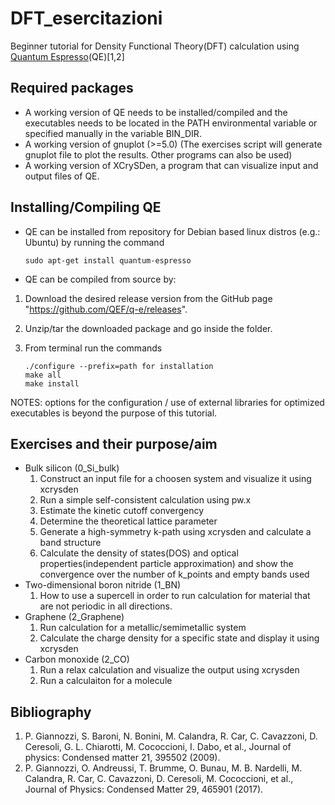 # DFT_esercitazioni
Beginner tutorial for Density Functional Theory(DFT) calculation using [Quantum Espresso](https://www.quantum-espresso.org/)(QE)[1,2]

## Required packages
* A working version of QE needs to be installed/compiled and the executables needs to be located in the PATH environmental variable or specified manually in the variable BIN_DIR.
* A working version of gnuplot (>=5.0) (The exercises script will generate gnuplot file to plot the results. Other programs can also be used)
* A working version of XCrySDen, a program that can visualize input and output files of QE.

## Installing/Compiling QE
* QE can be installed from repository for Debian based linux distros (e.g.: Ubuntu) by running the command
    ```
    sudo apt-get install quantum-espresso
    ```

* QE can be compiled from source by:
 1. Download the desired release version from the GitHub page "https://github.com/QEF/q-e/releases". 
 2. Unzip/tar the downloaded package and go inside the folder.
 3. From terminal run the commands

     ```
     ./configure --prefix=path for installation
     make all
     make install
     ```

  NOTES: options for the configuration / use of external libraries for optimized executables is beyond the purpose of this tutorial.


## Exercises and their purpose/aim
* Bulk silicon (0_Si_bulk)
  1. Construct an input file for a choosen system and visualize it using xcrysden 
  2. Run a simple self-consistent calculation using pw.x
  3. Estimate the kinetic cutoff convergency
  4. Determine the theoretical lattice parameter
  5. Generate a high-symmetry k-path using xcrysden and calculate a band structure
  6. Calculate the density of states(DOS) and optical properties(independent particle approximation) and show the convergence over the number of k_points and empty bands used
* Two-dimensional boron nitride (1_BN)
  1. How to use a supercell in order to run calculation for material that are not periodic in all directions.
* Graphene (2_Graphene)
  1. Run calculation for a metallic/semimetallic system
  2. Calculate the charge density for a specific state and display it using xcrysden
* Carbon monoxide (2_CO)
  1. Run a relax calculation and visualize the output using xcrysden
  2. Run a calculaiton for a molecule


## Bibliography
1. P. Giannozzi, S. Baroni, N. Bonini, M. Calandra, R. Car, C. Cavazzoni, D. Ceresoli, G. L. Chiarotti, M. Cococcioni, I. Dabo, et al., Journal of physics: Condensed matter 21, 395502 (2009).
2. P. Giannozzi, O. Andreussi, T. Brumme, O. Bunau, M. B. Nardelli, M. Calandra, R. Car, C. Cavazzoni, D. Ceresoli, M. Cococcioni, et al., Journal of Physics: Condensed Matter 29, 465901 (2017).
